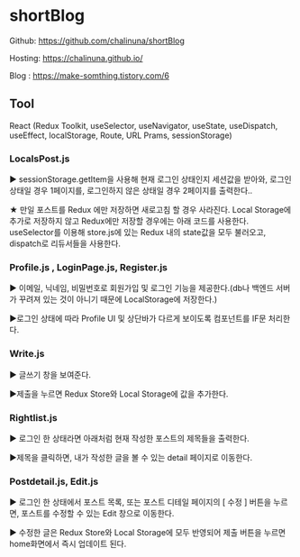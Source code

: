 # shortBlog

Github: https://github.com/chalinuna/shortBlog

Hosting: https://chalinuna.github.io/

Blog : https://make-somthing.tistory.com/6

## Tool
React (Redux Toolkit, useSelector, useNavigator, useState, useDispatch, useEffect, localStorage, Route, URL Prams, sessionStorage)


### LocalsPost.js
▶ sessionStorage.getItem을 사용해 현재 로그인 상태인지 세션값을 받아와, 로그인 상태일 경우 1페이지를, 로그인하지 않은 상태일 경우 2페이지를 출력한다..

★ 만일 포스트를 Redux 에만 저장하면 새로고침 할 경우 사라진다. Local Storage에 추가로 저장하지 않고 Redux에만 저장할 경우에는 아래 코드를 사용한다. useSelector를 이용해 store.js에 있는 Redux 내의 state값을 모두 불러오고, dispatch로 리듀서들을 사용한다. 

### Profile.js , LoginPage.js, Register.js

▶ 이메일, 닉네임, 비밀번호로 회원가입 및 로그인 기능을 제공한다.(db나 백엔드 서버가 꾸려져 있는 것이 아니기 때문에 LocalStorage에 저장한다.)

▶로그인 상태에 따라 Profile UI 및 상단바가 다르게 보이도록 컴포넌트를 IF문 처리한다.


### Write.js 

▶ 글쓰기 창을 보여준다.

▶제출을 누르면 Redux Store와 Local Storage에 값을 추가한다.


### Rightlist.js

▶ 로그인 한 상태라면 아래처럼 현재 작성한 포스트의 제목들을 출력한다.

▶제목을 클릭하면, 내가 작성한 글을 볼 수 있는 detail 페이지로 이동한다.


### Postdetail.js, Edit.js 

▶ 로그인 한 상태에서 포스트 목록, 또는 포스트 디테일 페이지의 [ 수정 ] 버튼을 누르면, 포스트를 수정할 수 있는 Edit 창으로 이동한다.

▶ 수정한 글은 Redux Store와 Local Storage에 모두 반영되어 제출 버튼을 누르면 home화면에서 즉시 업데이트 된다.
